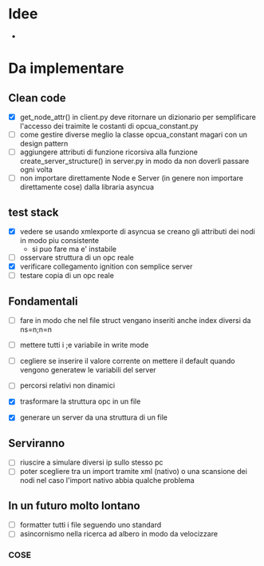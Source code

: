 # Idee
- 

# Da implementare

## Clean code
- [X] get_node_attr() in client.py deve ritornare un dizionario per semplificare l'accesso dei 
traimite le costanti di opcua_constant.py
- [ ] come gestire diverse meglio la classe opcua_constant magari con un design pattern
- [ ] aggiungere attributi di funzione ricorsiva alla funzione create_server_structure()
    in server.py in modo da non doverli passare ogni volta
- [ ] non importare direttamente Node e Server (in genere non importare direttamente cose) 
    dalla libraria asyncua 

## test stack
- [X] vedere se usando xmlexporte di asyncua se creano gli attributi dei nodi in modo piu consistente
    - si puo fare ma e' instabile
- [ ] osservare struttura di un opc reale 
- [X] verificare collegamento ignition con semplice server
- [ ] testare copia di un opc reale 

## Fondamentali
- [ ] fare in modo che nel file struct vengano inseriti anche index diversi da ns=n;n=n 
- [ ] mettere tutti i ;e variabile in write mode
- [ ] cegliere se inserire il valore corrente on mettere il default quando vengono generatew le variabili del server
- [ ] percorsi relativi non dinamici 
- [X] trasformare la struttura opc in un file
- [X] generare un server da una struttura di un file 


## Serviranno
- [ ] riuscire a simulare diversi ip sullo stesso pc
- [ ] poter scegliere tra un import tramite xml (nativo) o una scansione dei nodi nel 
    caso l'import nativo abbia qualche problema

## In un futuro molto lontano
- [ ] formatter tutti i file seguendo uno standard
- [ ] asincornismo nella ricerca ad albero in modo da velocizzare

### COSE
 
